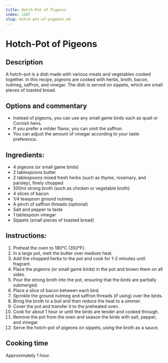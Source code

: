 ```yaml
---
title: Hotch-Pot of Pigeons
index: 1207
slug: hotch-pot-of-pigeons.md
---
```


# Hotch-Pot of Pigeons

## Description
A hotch-pot is a dish made with various meats and vegetables cooked together. In this recipe, pigeons are cooked with herbs, broth, bacon, nutmeg, saffron, and vinegar. The dish is served on sippets, which are small pieces of toasted bread.

## Options and commentary
- Instead of pigeons, you can use any small game birds such as quail or Cornish hens.
- If you prefer a milder flavor, you can omit the saffron.
- You can adjust the amount of vinegar according to your taste preference.

## Ingredients:
- 4 pigeons (or small game birds)
- 2 tablespoons butter
- 2 tablespoons mixed fresh herbs (such as thyme, rosemary, and parsley), finely chopped
- 500ml strong broth (such as chicken or vegetable broth)
- 4 slices of bacon
- 1/4 teaspoon ground nutmeg
- A pinch of saffron threads (optional)
- Salt and pepper to taste
- 1 tablespoon vinegar
- Sippets (small pieces of toasted bread)

## Instructions:
1. Preheat the oven to 180°C (350°F).
2. In a large pot, melt the butter over medium heat.
3. Add the chopped herbs to the pot and cook for 1-2 minutes until fragrant.
4. Place the pigeons (or small game birds) in the pot and brown them on all sides.
5. Pour the strong broth into the pot, ensuring that the birds are partially submerged.
6. Place a slice of bacon between each bird.
7. Sprinkle the ground nutmeg and saffron threads (if using) over the birds.
8. Bring the broth to a boil and then reduce the heat to a simmer.
9. Cover the pot and transfer it to the preheated oven.
10. Cook for about 1 hour or until the birds are tender and cooked through.
11. Remove the pot from the oven and season the birds with salt, pepper, and vinegar.
12. Serve the hotch-pot of pigeons on sippets, using the broth as a sauce.

## Cooking time
Approximately 1 hour.
